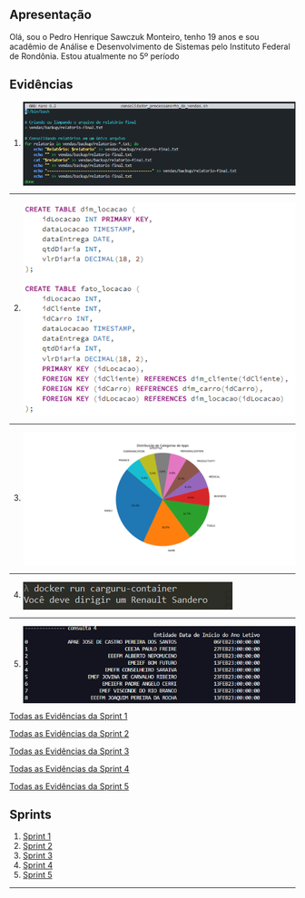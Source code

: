 <!-- 
# Instruções

Neste arquivo você fará a sua apresentação, assim como a organização geral das suas entregas ao longo das Sprints. Esperamos que haja, minimamente:
 
- Uma seção de apresentação, com informações como cidade de residência, instituição de ensino, curso e semestre atual, experiências na área de tecnologia (se houver), hobbies e outras informações que você julgar importante para os monitores.

- Uma ou mais seções para descrever o que estiver aprendendo (resumo), de maneira estruturada. Na medida que você avança no programa de bolsas, deverá alimentar para criar um portfólio de seus estudos.

- De forma opcional, sugerimos que você adicione uma foto ao seu perfil do GitHub, pois utilizamos tal informação para facilitar a sua identificação ao longo do processo. Lembre-se que a informação é pública, tal qual você pode testar no exemplo do repositório da [
The Apache Software Foundation](https://github.com/apache.png?size=250).


Para cada Sprint, crie um arquivo README.md na respectiva pasta. Este arquivo será o relato da sua entrega. Considere organizar neste arquivo a entrega do desafio, a apresentação dos códigos desenvolvidos, imagens que evidenciam a execução (se necessário) e as imagens dos certificados dos cursos solicitados.


Veja um modelo de estrutura básica a seguir:

___ -->

## Apresentação

Olá, sou o Pedro Henrique Sawczuk Monteiro, tenho 19 anos e sou acadêmio de Análise e Desenvolvimento de Sistemas pelo Instituto Federal de Rondônia. Estou atualmente no 5º período

## Evidências

1.  <img align="center" alt="evidencia 1" src="Sprint 1\evidencias\evidencia-4.png" />

---

2. <img align="center" alt="evidencia 2" src="Sprint 2\evidencias\evidencia-02.png" />

---

3. <img align="center" alt="evidencia 3" src="Sprint 3\evidencias\evidencia-02.png" />

---

4. <img align="center" alt="evidencia 4" src="Sprint 4\evidencias\evidencia-03.png" />

---

5. <img align="center" alt="evidencia 5" src="Sprint 5\evidencias\evidencia-03.png" />


<a href="Sprint%201/evidencias">Todas as Evidências da Sprint 1</a>

<a href="Sprint%202/evidencias">Todas as Evidências da Sprint 2</a>

<a href="Sprint%203/evidencias">Todas as Evidências da Sprint 3</a>

<a href="Sprint%204/evidencias">Todas as Evidências da Sprint 4</a>

<a href="Sprint%205/evidencias">Todas as Evidências da Sprint 5</a>

## Sprints 

1. [Sprint 1](Sprint%201/README.md) 
2. [Sprint 2](Sprint%202/README.md)
3. [Sprint 3](Sprint%203/README.md)
4. [Sprint 4](Sprint%204/README.md)
5. [Sprint 5](Sprint%205/README.md)
<!-- 2. [Sprint 2](Sprint%202/README.md)
3. [Sprint 3](Sprint%203/README.md) -->

<!-- ## Desafio

1. [Desafio Final](Desafio/README.md) -->


___


<!-- # Dicas

- [Mark Down - Basic Syntax](https://www.markdownguide.org/basic-syntax/)
- [Github - Basic writing and formatting syntax](https://docs.github.com/en/get-started/writing-on-github/getting-started-with-writing-and-formatting-on-github/basic-writing-and-formatting-syntax) -->